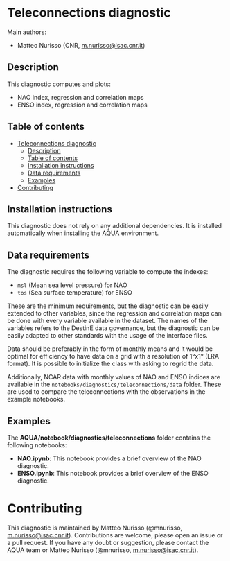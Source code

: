 # Teleconnections diagnostic

Main authors: 
- Matteo Nurisso (CNR, m.nurisso@isac.cnr.it)

## Description

This diagnostic computes and plots:

- NAO index, regression and correlation maps
- ENSO index, regression and correlation maps

## Table of contents

- [Teleconnections diagnostic](#teleconnections-diagnostic)
  - [Description](#description)
  - [Table of contents](#table-of-contents)
  - [Installation instructions](#installation-instructions)
  - [Data requirements](#data-requirements)
  - [Examples](#examples)
- [Contributing](#contributing)

## Installation instructions

This diagnostic does not rely on any additional dependencies.
It is installed automatically when installing the AQUA environment.

## Data requirements

The diagnostic requires the following variable to compute the indexes:

- ``msl`` (Mean sea level pressure) for NAO
- ``tos`` (Sea surface temperature) for ENSO

These are the minimum requirements, but the diagnostic can be easily extended to other variables, since the regression and correlation maps can be done with every variable available in the dataset.
The names of the variables refers to the DestinE data governance, but the diagnostic can be easily adapted to other standards with the usage of the interface files.

Data should be preferably in the form of monthly means and it would be optimal for efficiency to have data on a grid with a resolution of 1°x1° (LRA format).
It is possible to initialize the class with asking to regrid the data.

Additionally, NCAR data with monthly values of NAO and ENSO indices are available in the `notebooks/diagnostics/teleconnections/data` folder.
These are used to compare the teleconnections with the observations in the example notebooks.

## Examples

The **AQUA/notebook/diagnostics/teleconnections** folder contains the following notebooks:

- **NAO.ipynb**:
  This notebook provides a brief overview of the NAO diagnostic.
- **ENSO.ipynb**:
  This notebook provides a brief overview of the ENSO diagnostic.

# Contributing

This diagnostic is maintained by Matteo Nurisso (@mnurisso, m.nurisso@isac.cnr.it).
Contributions are welcome, please open an issue or a pull request.
If you have any doubt or suggestion, please contact the AQUA team or Matteo Nurisso (@mnurisso, m.nurisso@isac.cnr.it).